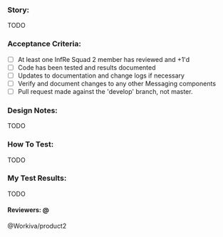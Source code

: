 ### Story:
TODO

### Acceptance Criteria:
- [ ] At least one InfRe Squad 2 member has reviewed and +1'd
- [ ] Code has been tested and results documented
- [ ] Updates to documentation and change logs if necessary
- [ ] Verify and document changes to any other Messaging components
- [ ] Pull request made against the 'develop' branch, not master.

### Design Notes:
TODO

### How To Test:
TODO

### My Test Results:
TODO

#### Reviewers: @
@Workiva/product2
